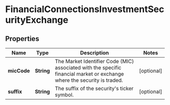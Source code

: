 

# FinancialConnectionsInvestmentSecurityExchange


## Properties

| Name | Type | Description | Notes |
|------------ | ------------- | ------------- | -------------|
|**micCode** | **String** | The Market Identifier Code (MIC) associated with the specific financial market or exchange where the security is traded. |  [optional] |
|**suffix** | **String** | The suffix of the security&#39;s ticker symbol. |  [optional] |



